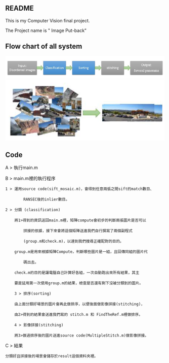## README
   This is my Computer Vision final project.
   
   The Project name is " Image Put-back"

## Flow chart of all system
![](https://github.com/vigorous0503/CV-Final-project/blob/master/readme_png1.PNG)
![](https://github.com/vigorous0503/CV-Final-project/blob/master/readme_png.PNG)

## Code

A > 執行main.m

B > main.m裡的執行程序
	
	1 > 運用source code(sift_mosaic.m)，會得到任意兩張之間sift的match數目、

            RANSEC後的inlier數目。

	2 > 分類 (classification)
	
	    將1>得到的資訊送回main.m裡，矩陣compute會初步的判斷兩張圖片是否可以

            拼接的依據，接下來會將這個矩陣送進我們自行撰寫了兩個副程式
      
            (group.m和check.m)，以達到我們搜尋正確配對的目的。

	    group.m是用來根據矩陣Compute，判斷哪些圖片是一組，且回傳同組的圖片代

            碼出去。

	    check.m的目的是讓電腦自己計算好各組，一次自動跑出來所有結果，其主

	    要是延用第一次使用group.m的結果，檢查是否還有剩下沒被分類到的圖片。

        3 > 排序(sorting)

	    由上面分類好場景的圖片會再此做排序，以便後面做影像拼接(stitching)，

	    由2>得到的結果會送進我們寫的 stitch.m 和 FindTheRef.m裡做排序。

        4 > 影像拼接(stitching)

	    將3>做過排序後的圖片送進source code(MultipleStitch.m)做影像拼接。

C > 結果
	
	分類好且拼接後的場景會儲存於result這個資料夾裡。
